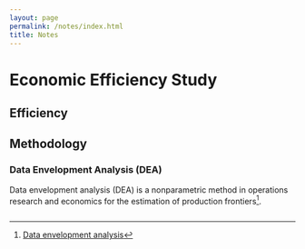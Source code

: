 ```yaml
---
layout: page
permalink: /notes/index.html
title: Notes
---
```


# Economic Efficiency Study
## Efficiency

## Methodology
### Data Envelopment Analysis (DEA)
Data envelopment analysis (DEA) is a nonparametric method in operations research and economics for the estimation of production frontiers[^1].

```python

```

[^1]: [Data envelopment analysis](https://en.wikipedia.org/wiki/Data_envelopment_analysis)


